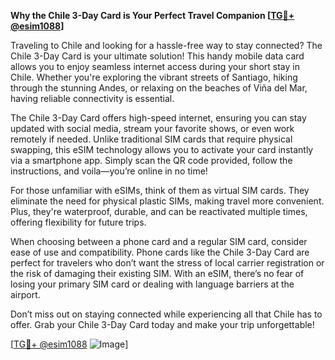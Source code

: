 **Why the Chile 3-Day Card is Your Perfect Travel Companion [[TG💪+ @esim1088](https://t.me/s/esim1088)]**

Traveling to Chile and looking for a hassle-free way to stay connected? The Chile 3-Day Card is your ultimate solution! This handy mobile data card allows you to enjoy seamless internet access during your short stay in Chile. Whether you're exploring the vibrant streets of Santiago, hiking through the stunning Andes, or relaxing on the beaches of Viña del Mar, having reliable connectivity is essential. 

The Chile 3-Day Card offers high-speed internet, ensuring you can stay updated with social media, stream your favorite shows, or even work remotely if needed. Unlike traditional SIM cards that require physical swapping, this eSIM technology allows you to activate your card instantly via a smartphone app. Simply scan the QR code provided, follow the instructions, and voila—you’re online in no time!

For those unfamiliar with eSIMs, think of them as virtual SIM cards. They eliminate the need for physical plastic SIMs, making travel more convenient. Plus, they're waterproof, durable, and can be reactivated multiple times, offering flexibility for future trips. 

When choosing between a phone card and a regular SIM card, consider ease of use and compatibility. Phone cards like the Chile 3-Day Card are perfect for travelers who don’t want the stress of local carrier registration or the risk of damaging their existing SIM. With an eSIM, there’s no fear of losing your primary SIM card or dealing with language barriers at the airport.

Don’t miss out on staying connected while experiencing all that Chile has to offer. Grab your Chile 3-Day Card today and make your trip unforgettable! 

[[TG💪+ @esim1088](https://t.me/s/esim1088) ![Image](https://i.postimg.cc/Y0z9fWf4/image.png)]